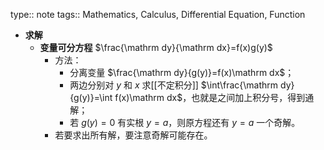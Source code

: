 type:: note
tags:: Mathematics, Calculus, Differential Equation, Function

- **求解**
	- **变量可分方程** $\frac{\mathrm dy}{\mathrm dx}=f(x)g(y)$
		- 方法：
			- 分离变量 $\frac{\mathrm dy}{g(y)}=f(x)\mathrm dx$；
			- 两边分别对 $y$ 和 $x$ 求[[不定积分]] $\int\frac{\mathrm dy}{g(y)}=\int f(x)\mathrm dx$，也就是之间加上积分号，得到通解；
			- 若 $g(y)=0$ 有实根 $y=a$，则原方程还有 $y=a$ 一个奇解。
		- 若要求出所有解，要注意奇解可能存在。